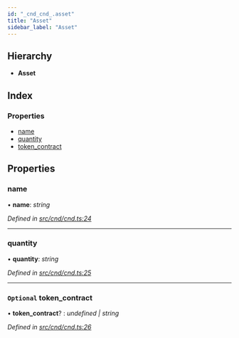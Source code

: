```yaml
---
id: "_cnd_cnd_.asset"
title: "Asset"
sidebar_label: "Asset"
---
```


## Hierarchy

* **Asset**

## Index

### Properties

* [name](_cnd_cnd_.asset.md#name)
* [quantity](_cnd_cnd_.asset.md#quantity)
* [token_contract](_cnd_cnd_.asset.md#optional-token_contract)

## Properties

###  name

• **name**: *string*

*Defined in [src/cnd/cnd.ts:24](https://github.com/comit-network/comit-js-sdk/blob/cef77e4/src/cnd/cnd.ts#L24)*

___

###  quantity

• **quantity**: *string*

*Defined in [src/cnd/cnd.ts:25](https://github.com/comit-network/comit-js-sdk/blob/cef77e4/src/cnd/cnd.ts#L25)*

___

### `Optional` token_contract

• **token_contract**? : *undefined | string*

*Defined in [src/cnd/cnd.ts:26](https://github.com/comit-network/comit-js-sdk/blob/cef77e4/src/cnd/cnd.ts#L26)*
